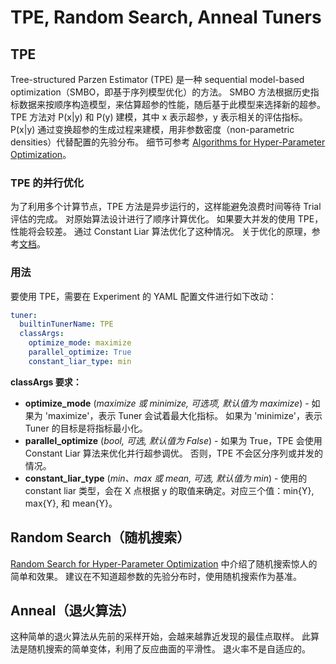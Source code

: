 # TPE, Random Search, Anneal Tuners

## TPE

Tree-structured Parzen Estimator (TPE) 是一种 sequential model-based optimization（SMBO，即基于序列模型优化）的方法。 SMBO 方法根据历史指标数据来按顺序构造模型，来估算超参的性能，随后基于此模型来选择新的超参。 TPE 方法对 P(x|y) 和 P(y) 建模，其中 x 表示超参，y 表示相关的评估指标。 P(x|y) 通过变换超参的生成过程来建模，用非参数密度（non-parametric densities）代替配置的先验分布。 细节可参考 [Algorithms for Hyper-Parameter Optimization](https://papers.nips.cc/paper/4443-algorithms-for-hyper-parameter-optimization.pdf)。 ​

### TPE 的并行优化

为了利用多个计算节点，TPE 方法是异步运行的，这样能避免浪费时间等待 Trial 评估的完成。 对原始算法设计进行了顺序计算优化。 如果要大并发的使用 TPE，性能将会较差。 通过 Constant Liar 算法优化了这种情况。 关于优化的原理，参考[文档](../CommunitySharings/ParallelizingTpeSearch.md)。

### 用法

要使用 TPE，需要在 Experiment 的 YAML 配置文件进行如下改动：

```yaml
tuner:
  builtinTunerName: TPE
  classArgs:
    optimize_mode: maximize
    parallel_optimize: True
    constant_liar_type: min
```

**classArgs 要求：**

* **optimize_mode** (*maximize 或 minimize, 可选项, 默认值为 maximize*) - 如果为 'maximize'，表示 Tuner 会试着最大化指标。 如果为 'minimize'，表示 Tuner 的目标是将指标最小化。
* **parallel_optimize** (*bool, 可选, 默认值为 False*) - 如果为 True，TPE 会使用 Constant Liar 算法来优化并行超参调优。 否则，TPE 不会区分序列或并发的情况。
* **constant_liar_type** (*min、max 或 mean, 可选, 默认值为 min*) - 使用的 constant liar 类型，会在 X 点根据 y 的取值来确定。对应三个值：min{Y}, max{Y}, 和 mean{Y}。

## Random Search（随机搜索）

[Random Search for Hyper-Parameter Optimization](http://www.jmlr.org/papers/volume13/bergstra12a/bergstra12a.pdf) 中介绍了随机搜索惊人的简单和效果。 建议在不知道超参数的先验分布时，使用随机搜索作为基准。

## Anneal（退火算法）

这种简单的退火算法从先前的采样开始，会越来越靠近发现的最佳点取样。 此算法是随机搜索的简单变体，利用了反应曲面的平滑性。 退火率不是自适应的。